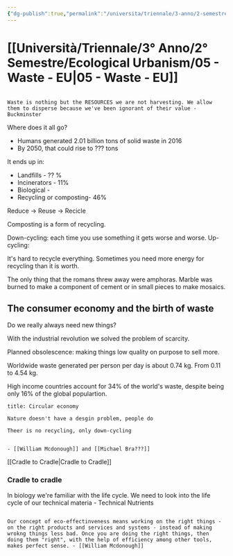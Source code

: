 ```yaml
---
{"dg-publish":true,"permalink":"/universita/triennale/3-anno/2-semestre/ecological-urbanism/05-waste-eu/"}
---
```


# [[Università/Triennale/3° Anno/2° Semestre/Ecological Urbanism/05 - Waste - EU\|05 - Waste - EU]]




```ad-quote

Waste is nothing but the RESOURCES we are not harvesting. We allow them to disperse because we've been ignorant of their value - Buckminster
```

Where does it all go?
- Humans generated 2.01 billion tons of solid waste in 2016
- By 2050, that could rise to ??? tons

It ends up in:
- Landfills - ?? %
- Incinerators - 11%
- Biological - 
- Recycling or composting- 46%

Reduce -> Reuse -> Recicle

Composting is a form of recycling.

Down-cycling: each time you use something it gets worse and worse.
Up-cycling:

It's hard to recycle everything. Sometimes you need more energy for recycling than it is worth.

The only thing that the romans threw away were amphoras.
Marble was burned to make a component of cement or in small pieces to make mosaics.

## The consumer economy and the birth of waste

Do we really always need new things?

With the industrial revolution we solved the problem of scarcity.

Planned obsolescence: making things low quality on purpose to sell more.

Worldwide waste generated per person per day is about 0.74 kg. From 0.11 to 4.54 kg.


High income countries account for 34% of the world's waste, despite being only 16% of the global populartion.

```ad-quote
title: Circular economy

Nature doesn't have a desgin problem, people do

Theer is no recycling, only down-cycling


- [[William Mcdonough]] and [[Michael Bra???]]
```


[[Cradle to Cradle\|Cradle to Cradle]]


### Cradle to cradle

In biology we're familiar with the life cycle.
We need to look into the life cycle of our technical materia - Technical Nutrients

```ad-quote

Our concept of eco-effectinveness means working on the right things - on the right products and services and systems - instead of making wrokng things less bad. Once you are doing the right things, then doing them "right", with the help of efficiency among other tools, makes perfect sense. - [[William Mcdonough]]
```
















